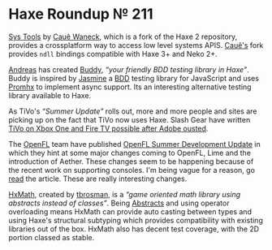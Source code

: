 [_template]: ../templates/roundup.html
[“”]: a ""
# Haxe Roundup № 211

[Sys Tools][l1] by [Cauê Waneck][tw1], which is a fork of the Haxe 2 repository,
provides a crossplatform way to access low level systems APIS. [Cauê's][tw1] fork
provides `ndll` bindings compatible with Haxe 3+ and Neko 2+.

[Andreas][gh1] has created [Buddy][l2], _“your friendly BDD testing library in Haxe”_.
Buddy is inspired by [Jasmine][l3] a [BDD][l4] testing library for JavaScript and uses
[Promhx][l5] to implement async support. Its an interesting alternative testing library
available to Haxe.

As TiVo's _“Summer Update”_ rolls out, more and more people and sites are picking up on
the fact that TiVo now uses Haxe. Slash Gear have written [TiVo on Xbox One and Fire TV
possible after Adobe ousted][l6].

The [OpenFL][tw2] team have published [OpenFL Summer Development Update][l7] in which they
hint at some major changes coming to OpenFL, Lime and the introduction of Aether. These
changes seem to be happening because of the recent work on supporting consoles. I'm
being vague for a reason, go [read][l7] the article. These are really interesting changes.

[HxMath][l8], created by [tbrosman][gh2], is a _“game oriented math library using 
abstracts instead of classes”_. Being [Abstracts][l9] and using operator overloading 
means HxMath can provide auto casting between types and using Haxe's structural subtyping
which provides compatibility with existing libraries out of the box. HxMath also has
decent test coverage, with the 2D portion classed as stable.

[tw1]: https://twitter.com/cwaneck "@cwaneck"
[tw2]: https://twitter.com/Open_FL "@OpenFL"
	
[gh1]: https://github.com/ciscoheat "@ciscoheat"
[gh2]: https://github.com/tbrosman "@tbrosman"

[l1]: https://github.com/waneck/systools "SysTools on GitHub"
[l2]: https://github.com/ciscoheat/buddy "Buddy on GitHub"
[l3]: http://jasmine.github.io/2.0/introduction.html "Jasmine JS"
[l4]: http://en.wikipedia.org/wiki/Behavior-driven_development "Behavior Driven Development on Wikipedia"
[l5]: https://github.com/jdonaldson/promhx "Promhx on GitHub"
[l6]: http://www.slashgear.com/tivo-on-xbox-one-and-fire-tv-possible-after-adobe-ousted-11337096/ "TiVo on Xbox One and Fire TV possible after Adobe ousted"
[l7]: http://www.openfl.org/blog/2014/07/29/summer-update/ "OpenFL Development Update"
[l8]: https://github.com/tbrosman/hxmath "HxMath on GitHub"
[l9]: http://haxe.org/manual/types-abstract.html "Abstracts on Haxe.org"